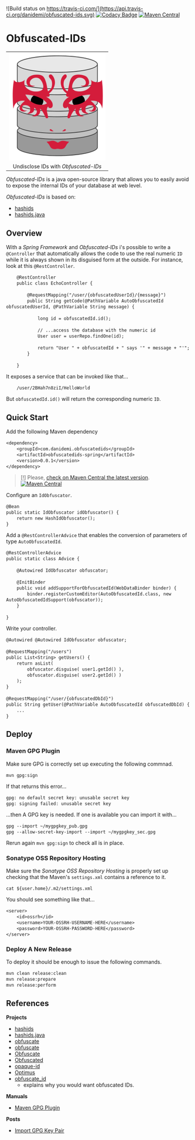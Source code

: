 
![Build status on https://travis-ci.com/](https://api.travis-ci.org/danidemi/obfuscated-ids.svg)
[![Codacy Badge](https://api.codacy.com/project/badge/Grade/c7d97eb70d0e4a3eb9dad3c9b5ff67ec)](https://www.codacy.com/app/demichelis/obfuscated-ids?utm_source=github.com&amp;utm_medium=referral&amp;utm_content=danidemi/obfuscated-ids&amp;utm_campaign=Badge_Grade)
[![Maven Central](https://maven-badges.herokuapp.com/maven-central/com.danidemi.obfuscatedids/obfuscatedids/badge.png)](https://maven-badges.herokuapp.com/maven-central/com.danidemi.obfuscatedids/obfuscatedids)

Obfuscated-IDs
==============

<p align="center">
    <table>
        <tr>
            <td align="center">
                <img src="https://raw.githubusercontent.com/danidemi/obfuscated-ids/master/logo.png" />
            </td>
        </tr>
        <tr>
            <td align="center">
                Undisclose IDs with <i>Obfuscated-IDs</i>
            </td>
        </tr>    
    </table>
</p>

_Obfuscated-IDs_ is a java open-source library that allows you to easily
avoid to expose the internal IDs of your database at web level.

_Obfuscated-IDs_ is based on: 
* [hashids](http://hashids.org/)
* [hashids.java](https://github.com/jiecao-fm/hashids-java)



Overview
--------

With a _Spring Framework_ and _Obfuscated-IDs_ i's possible to write a `@Controller`
that automatically allows the code to use the real numeric `ID` while it is always 
shown in its disguised form at the outside.
For instance, look at this `@RestController`.
 
        @RestController
        public class EchoController {

            @RequestMapping("/user/{obfuscatedUserId}/{message}")
            public String getCode(@PathVariable AutoObfuscatedId obfuscatedUserId, @PathVariable String message) {
                
                long id = obfuscatedId.id();
                
                // ...access the database with the numeric id
                User user = userRepo.findOne(id);
                
                return "User " + obfuscatedId + " says '" + message + "'";
            }

        }

It exposes a service that can be invoked like that...

        /user/2BHah7n8ziI/HelloWorld
        
But `obfuscatedId.id()` will return the corresponding numeric `ID`.



Quick Start
-----------

Add the following Maven dependency

    <dependency>
        <groupId>com.danidemi.obfuscatedids</groupId>
        <artifactId>obfuscatedids-spring</artifactId>
        <version>0.0.1</version>
    </dependency>
    
> [!] Please, [check on Maven Central the latest version](http://search.maven.org/#search%7Cga%7C1%7Cg%3A%22com.danidemi.obfuscatedids%22).
> [![Maven Central](https://maven-badges.herokuapp.com/maven-central/com.danidemi.obfuscatedids/obfuscatedids/badge.png)](https://maven-badges.herokuapp.com/maven-central/com.danidemi.obfuscatedids/obfuscatedids)
    
Configure an `IdObfuscator`. 

    @Bean
    public static IdObfuscator idObfuscator() {
        return new HashIdObfuscator();
    }
    
Add a `@RestControllerAdvice` that enables the conversion of parameters
 of type `AutoObfuscatedId`.

    @RestControllerAdvice
    public static class Advice {

        @Autowired IdObfuscator obfuscator;

        @InitBinder
        public void addSupportForObfuscatedId(WebDataBinder binder) {
            binder.registerCustomEditor(AutoObfuscatedId.class, new AutoObfuscatedIdSupport(obfuscator));
        }

    }
    
Write your controller.

    @Autowired @Autowired IdObfuscator obfuscator;

    @RequestMapping("/users")
    public List<String> getUsers() {
        return asList(
            obfuscator.disguise( user1.getId() ),
            obfuscator.disguise( user2.getId() )
        );
    }

    @RequestMapping("/user/{obfuscatedDbId}")
    public String getUser(@PathVariable AutoObfuscatedId obfuscatedDbId) {
        ...
    }


Deploy
------

### Maven GPG Plugin

Make sure GPG is correctly set up executing the following commnad.

    mvn gpg:sign
    
If that returns this error...

    gpg: no default secret key: unusable secret key
    gpg: signing failed: unusable secret key

...then A GPG key is needed. 
If one is available you can import it with...
    
    gpg --import ~/mygpgkey_pub.gpg
    gpg --allow-secret-key-import --import ~/mygpgkey_sec.gpg
    
Rerun again `mvn gpg:sign` to check all is in place.
    
    
    
### Sonatype OSS Repository Hosting

Make sure the _Sonatype OSS Repository Hosting_ is properly set up
checking that the Maven's `settings.xml` contains a reference to it. 

    cat ${user.home}/.m2/settings.xml

You should see something like that...

    <server>
        <id>ossrh</id>
        <username>YOUR-OSSRH-USERNAME-HERE</username>
        <password>YOUR-OSSRH-PASSWORD-HERE</password>
    </server>
    
    
    
### Deploy A New Release

To deploy it should be enough to issue the following commands.

    mvn clean release:clean 
    mvn release:prepare
    mvn release:perform



References
----------

__Projects__
* [hashids](http://hashids.org/)
* [hashids.java](https://github.com/jiecao-fm/hashids-java)
* [obfuscate](https://github.com/mguymon/obfuscate)
* [obfuscate](https://github.com/ternus/obfuscate)
* [Obfuscate](https://github.com/UseMuffin/Obfuscate)
* [Obfuscated](https://github.com/imnotquitejack/obfuscated)
* [opaque-id](https://github.com/marekweb/opaque-id)
* [Optimus](https://github.com/jenssegers/optimus)
* [obfuscate_id](https://github.com/namick/obfuscate_id)
    * explains why you would want obfuscated IDs.

__Manuals__
* [Maven GPG Plugin](https://maven.apache.org/plugins/maven-gpg-plugin/plugin-info.html)

__Posts__
* [Import GPG Key Pair](https://www.debuntu.org/how-to-importexport-gpg-key-pair/)